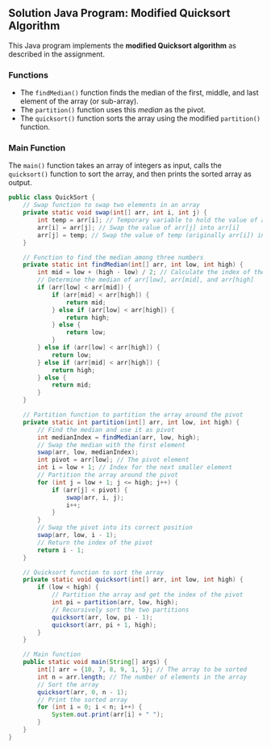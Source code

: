 

##  Solution  Java Program: Modified Quicksort Algorithm

This Java program implements the **modified Quicksort algorithm** as described in the assignment. 

### Functions

- The `findMedian()` function finds the median of the first, middle, and last element of the array (or sub-array). 
- The `partition()` function uses this *median* as the pivot. 
- The `quicksort()` function sorts the array using the modified `partition()` function. 

### Main Function

The `main()` function takes an array of integers as input, calls the `quicksort()` function to sort the array, and then prints the sorted array as output.

```java
public class QuickSort {
    // Swap function to swap two elements in an array
    private static void swap(int[] arr, int i, int j) {
        int temp = arr[i]; // Temporary variable to hold the value of arr[i]
        arr[i] = arr[j]; // Swap the value of arr[j] into arr[i]
        arr[j] = temp; // Swap the value of temp (originally arr[i]) into arr[j]
    }

    // Function to find the median among three numbers
    private static int findMedian(int[] arr, int low, int high) {
        int mid = low + (high - low) / 2; // Calculate the index of the middle element
        // Determine the median of arr[low], arr[mid], and arr[high]
        if (arr[low] < arr[mid]) {
            if (arr[mid] < arr[high]) {
                return mid;
            } else if (arr[low] < arr[high]) {
                return high;
            } else {
                return low;
            }
        } else if (arr[low] < arr[high]) {
            return low;
        } else if (arr[mid] < arr[high]) {
            return high;
        } else {
            return mid;
        }
    }

    // Partition function to partition the array around the pivot
    private static int partition(int[] arr, int low, int high) {
        // Find the median and use it as pivot
        int medianIndex = findMedian(arr, low, high);
        // Swap the median with the first element
        swap(arr, low, medianIndex);
        int pivot = arr[low]; // The pivot element
        int i = low + 1; // Index for the next smaller element
        // Partition the array around the pivot
        for (int j = low + 1; j <= high; j++) {
            if (arr[j] < pivot) {
                swap(arr, i, j);
                i++;
            }
        }
        // Swap the pivot into its correct position
        swap(arr, low, i - 1);
        // Return the index of the pivot
        return i - 1;
    }

    // Quicksort function to sort the array
    private static void quicksort(int[] arr, int low, int high) {
        if (low < high) {
            // Partition the array and get the index of the pivot
            int pi = partition(arr, low, high);
            // Recursively sort the two partitions
            quicksort(arr, low, pi - 1);
            quicksort(arr, pi + 1, high);
        }
    }

    // Main function
    public static void main(String[] args) {
        int[] arr = {10, 7, 8, 9, 1, 5}; // The array to be sorted
        int n = arr.length; // The number of elements in the array
        // Sort the array
        quicksort(arr, 0, n - 1);
        // Print the sorted array
        for (int i = 0; i < n; i++) {
            System.out.print(arr[i] + " ");
        }
    }
}
```
